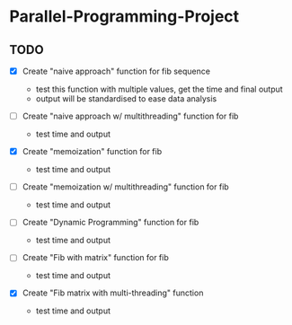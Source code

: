 # Parallel-Programming-Project

## TODO
- [x] Create "naive approach" function for fib sequence 
  - test this function with multiple values, get the time and final output
  - output will be standardised to ease data analysis

- [ ] Create "naive approach w/ multithreading" function for fib 
  - test time and output

- [X] Create "memoization" function for fib 
  - test time and output
  
- [ ] Create "memoization w/ multithreading" function for fib 
  - test time and output

- [ ] Create "Dynamic Programming" function for fib 
  - test time and output
  
- [ ] Create "Fib with matrix" function for fib 
  - test time and output

- [X] Create "Fib matrix with multi-threading" function
  - test time and output
